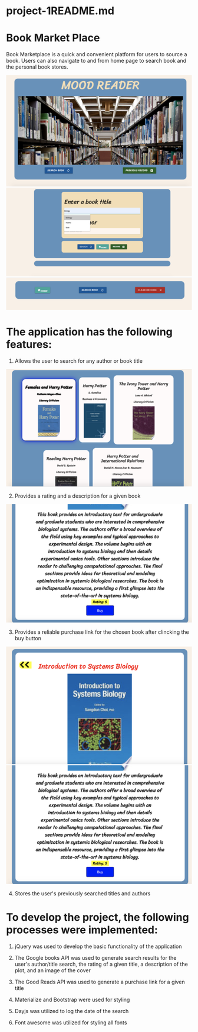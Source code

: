 # project-1README.md

# Book Market Place

Book Marketplace is a quick and convenient platform for users to source a book.
Users can also navigate to and from home page to search book and the personal book stores. 

![weather dashboard demo](./Assets/images/img-1.png)
![weather dashboard demo](./Assets/images/img-2.png)
![weather dashboard demo](./Assets/images/img-3.png)

# The application has the following features:

1. Allows the user to search for any author or book title

![weather dashboard demo](./Assets/images/img-4.png)

2. Provides a rating and a description for a given book

![weather dashboard demo](./Assets/images/img-6.png)

3. Provides a reliable purchase link for the chosen book after clincking the buy button

![weather dashboard demo](./Assets/images/img-5.png)
![weather dashboard demo](./Assets/images/img-6.png)

4. Stores the user's previously searched titles and authors

# To develop the project, the following processes were implemented:

1. jQuery was used to develop the basic functionality of the application

2. The Google books API was used to generate search results for the user's author/title search, the rating of a given title, a description of the plot, and an image of the cover
3. The Good Reads API was used to generate a purchase link for a given title
4. Materialize and Bootstrap were used for styling
5. Dayjs was utilized to log the date of the search
6. Font awesome was utilized for styling all fonts



